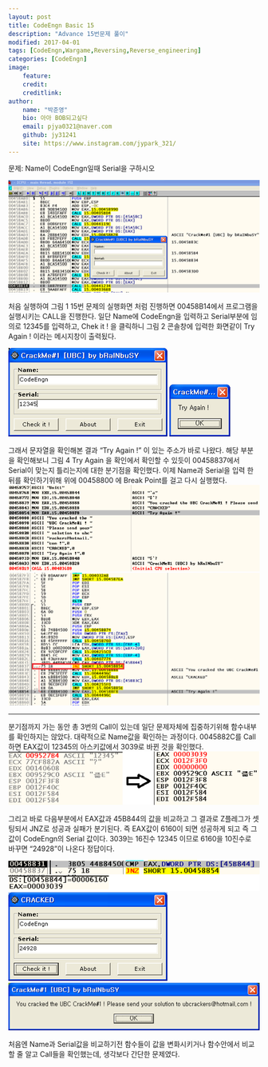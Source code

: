 ```yaml
---
layout: post
title: CodeEngn Basic 15
description: "Advance 15번문제 풀이"
modified: 2017-04-01
tags: [CodeEngn,Wargame,Reversing,Reverse_engineering]
categories: [CodeEngn]
image:
    feature:
    credit:
    creditlink:
author:
    name: "박준영"
    bio: 아아 BOB되고싶다
    email: pjya0321@naver.com
    github: jy31241
    site: https://www.instagram.com/jypark_321/
---
```

문제: Name이 CodeEngn일때 Serial을 구하시오

![15-1](assets/postimage/b15-1.png)

처음 실행하여 그림 1 15번 문제의 실행화면 처럼 진행하면 00458B14에서 프로그램을 실행시키는 CALL을 진행한다. 일단 Name에 CodeEngn을 입력하고 Serial부분에 임의로 12345를 입력하고,
Chek it ! 을 클릭하니 그림 2 콘솔창에 입력한 화면같이 Try Again ! 이라는 메시지창이 출력됬다.

![15-2](assets/postimage/b15-2.png)
![15-3](assets/postimage/b15-3.png)

그래서 문자열을 확인해본 결과 “Try Again !” 이 있는 주소가 바로 나왔다. 해당 부분을 확인해보니 그림 4 Try Again 을 확인에서 확인할 수 있듯이 00458837에서 Serial이 맞는지 틀리는지에 대한 분기점을 확인했다. 이제 Name과 Serial을 입력 한 뒤를 확인하기위해 위에 00458800 에 Break Point를 걸고 다시 실행했다.
![15-4](assets/postimage/b15-4.png)
![15-5](assets/postimage/b15-5.png)
***
분기점까지 가는 동안 총 3번의 Call이 있는데 일단 문제자체에 집중하기위해 함수내부를 확인하지는 않았다. 대략적으로 Name값을 확인하는 과정이다.
0045882C를 Call하면 EAX값이 12345의 아스키값에서 3039로 바뀐 것을 확인했다.
![15-6](assets/postimage/b15-6.png)

그리고 바로 다음부분에서 EAX값과 45B844의 값을 비교하고 그 결과로 Z플레그가 셋팅되서 JNZ로 성공과 실패가 분기된다. 즉 EAX값이 6160이 되면 성공하게 되고 즉 그 값이 CodeEngn의 Serial 값이다. 3039는 16진수 12345 이므로 6160을 10진수로 바꾸면 “24928”이 나온다 정답이다.

![15-7](assets/postimage/b15-7.png)
![15-8](assets/postimage/b15-8.png)
![15-9](assets/postimage/b15-9.png)

처음엔 Name과 Serial값을 비교하기전 함수들이 값을 변화시키거나 함수안에서 비교 할 줄 알고 Call들을 확인했는데, 생각보다 간단한 문제였다.
